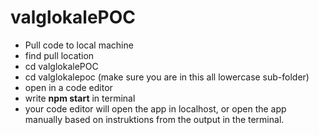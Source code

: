 # valglokalePOC

- Pull code to local machine
- find pull location
- cd valglokalePOC 
- cd valglokalepoc (make sure you are in this all lowercase sub-folder)
- open in a code editor
- write **npm start** in terminal
- your code editor will open the app in localhost, or open the app manually based on instruktions from the output in the terminal.
